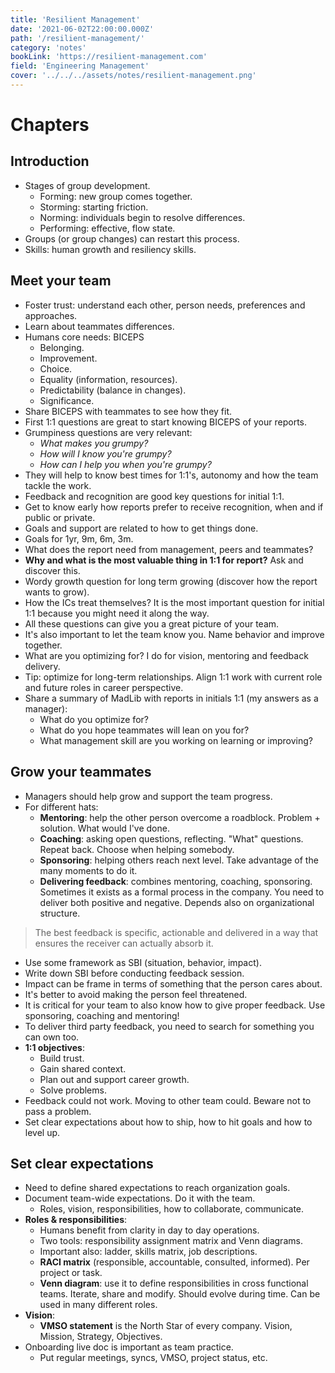 ```yaml
---
title: 'Resilient Management'
date: '2021-06-02T22:00:00.000Z'
path: '/resilient-management/'
category: 'notes'
bookLink: 'https://resilient-management.com'
field: 'Engineering Management'
cover: '../../../assets/notes/resilient-management.png'
---
```


# Chapters

## Introduction

- Stages of group development.
  - Forming: new group comes together.
  - Storming: starting friction.
  - Norming: individuals begin to resolve differences.
  - Performing: effective, flow state.
- Groups (or group changes) can restart this process.
- Skills: human growth and resiliency skills.

## Meet your team

- Foster trust: understand each other, person needs, preferences and approaches.
- Learn about teammates differences.
- Humans core needs: BICEPS
  - Belonging.
  - Improvement.
  - Choice.
  - Equality (information, resources).
  - Predictability (balance in changes).
  - Significance.
- Share BICEPS with teammates to see how they fit.
- First 1:1 questions are great to start knowing BICEPS of your reports.
- Grumpiness questions are very relevant:
  - _What makes you grumpy?_
  - _How will I know you're grumpy?_
  - _How can I help you when you're grumpy?_
- They will help to know best times for 1:1's, autonomy and how the team tackle the work.
- Feedback and recognition are good key questions for initial 1:1.
- Get to know early how reports prefer to receive recognition, when and if public or private.
- Goals and support are related to how to get things done.
- Goals for 1yr, 9m, 6m, 3m.
- What does the report need from management, peers and teammates?
- **Why and what is the most valuable thing in 1:1 for report?** Ask and discover this.
- Wordy growth question for long term growing (discover how the report wants to grow).
- How the ICs treat themselves? It is the most important question for initial 1:1 because you might need it along the way.
- All these questions can give you a great picture of your team.
- It's also important to let the team know you. Name behavior and improve together.
- What are you optimizing for? I do for vision, mentoring and feedback delivery.
- Tip: optimize for long-term relationships. Align 1:1 work with current role and future roles in career perspective.
- Share a summary of MadLib with reports in initials 1:1 (my answers as a manager):
  - What do you optimize for?
  - What do you hope teammates will lean on you for?
  - What management skill are you working on learning or improving?

## Grow your teammates

- Managers should help grow and support the team progress.
- For different hats:
  - **Mentoring**: help the other person overcome a roadblock. Problem + solution. What would I've done.
  - **Coaching**: asking open questions, reflecting. "What" questions. Repeat back. Choose when helping somebody.
  - **Sponsoring**: helping others reach next level. Take advantage of the many moments to do it.
  - **Delivering feedback**: combines mentoring, coaching, sponsoring. Sometimes it exists as a formal process in the company. You need to deliver both positive and negative. Depends also on organizational structure.

> The best feedback is specific, actionable and delivered in a way that ensures the receiver can actually absorb it.

- Use some framework as SBI (situation, behavior, impact).
- Write down SBI before conducting feedback session.
- Impact can be frame in terms of something that the person cares about.
- It's better to avoid making the person feel threatened.
- It is critical for your team to also know how to give proper feedback. Use sponsoring, coaching and mentoring!
- To deliver third party feedback, you need to search for something you can own too.
- **1:1 objectives**:
  - Build trust.
  - Gain shared context.
  - Plan out and support career growth.
  - Solve problems.
- Feedback could not work. Moving to other team could. Beware not to pass a problem.
- Set clear expectations about how to ship, how to hit goals and how to level up.

## Set clear expectations

- Need to define shared expectations to reach organization goals.
- Document team-wide expectations. Do it with the team.
  - Roles, vision, responsibilities, how to collaborate, communicate.
- **Roles & responsibilities**:
  - Humans benefit from clarity in day to day operations.
  - Two tools: responsibility assignment matrix and Venn diagrams.
  - Important also: ladder, skills matrix, job descriptions.
  - **RACI matrix** (responsible, accountable, consulted, informed). Per project or task.
  - **Venn diagram**: use it to define responsibilities in cross functional teams. Iterate, share and modify. Should evolve during time. Can be used in many different roles.
- **Vision**:
  - **VMSO statement** is the North Star of every company. Vision, Mission, Strategy, Objectives.
- Onboarding live doc is important as team practice.
  - Put regular meetings, syncs, VMSO, project status, etc.
